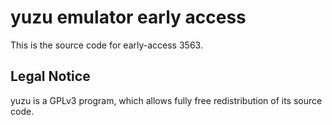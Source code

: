 yuzu emulator early access
=============

This is the source code for early-access 3563.

## Legal Notice

yuzu is a GPLv3 program, which allows fully free redistribution of its source code.